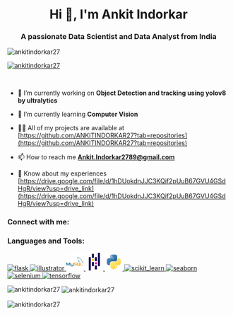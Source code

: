 <h1 align="center">Hi 👋, I'm Ankit Indorkar</h1>
<h3 align="center">A passionate Data Scientist and Data Analyst from India</h3>



<p align="left"> <img src="https://komarev.com/ghpvc/?username=ankitindorkar27&label=Profile%20views&color=0e75b6&style=flat" alt="ankitindorkar27" /> </p>

<p align="left"> <a href="https://github.com/ryo-ma/github-profile-trophy"><img src="https://github-profile-trophy.vercel.app/?username=ankitindorkar27" alt="ankitindorkar27" /></a> </p>

<p align="left"> <a href="https://twitter.com/" target="blank"><img src="https://img.shields.io/twitter/follow/?logo=twitter&style=for-the-badge" alt="" /></a> </p>

- 🔭 I’m currently working on **Object Detection and tracking using yolov8 by ultralytics**

- 🌱 I’m currently learning **Computer Vision**

- 👨‍💻 All of my projects are available at [https://github.com/ANKITINDORKAR27?tab=repositories](https://github.com/ANKITINDORKAR27?tab=repositories)

- 📫 How to reach me **Ankit.Indorkar2789@gmail.com**

- 📄 Know about my experiences [https://drive.google.com/file/d/1hDUokdnJJC3KQif2pUuB67GVU4GSdHgR/view?usp=drive_link](https://drive.google.com/file/d/1hDUokdnJJC3KQif2pUuB67GVU4GSdHgR/view?usp=drive_link)

<h3 align="left">Connect with me:</h3>
<p align="left">
</p>

<h3 align="left">Languages and Tools:</h3>
<p align="left"> <a href="https://flask.palletsprojects.com/" target="_blank" rel="noreferrer"> <img src="https://www.vectorlogo.zone/logos/pocoo_flask/pocoo_flask-icon.svg" alt="flask" width="40" height="40"/> </a> <a href="https://www.adobe.com/in/products/illustrator.html" target="_blank" rel="noreferrer"> <img src="https://www.vectorlogo.zone/logos/adobe_illustrator/adobe_illustrator-icon.svg" alt="illustrator" width="40" height="40"/> </a> <a href="https://www.mysql.com/" target="_blank" rel="noreferrer"> <img src="https://raw.githubusercontent.com/devicons/devicon/master/icons/mysql/mysql-original-wordmark.svg" alt="mysql" width="40" height="40"/> </a> <a href="https://pandas.pydata.org/" target="_blank" rel="noreferrer"> <img src="https://raw.githubusercontent.com/devicons/devicon/2ae2a900d2f041da66e950e4d48052658d850630/icons/pandas/pandas-original.svg" alt="pandas" width="40" height="40"/> </a> <a href="https://www.python.org" target="_blank" rel="noreferrer"> <img src="https://raw.githubusercontent.com/devicons/devicon/master/icons/python/python-original.svg" alt="python" width="40" height="40"/> </a> <a href="https://scikit-learn.org/" target="_blank" rel="noreferrer"> <img src="https://upload.wikimedia.org/wikipedia/commons/0/05/Scikit_learn_logo_small.svg" alt="scikit_learn" width="40" height="40"/> </a> <a href="https://seaborn.pydata.org/" target="_blank" rel="noreferrer"> <img src="https://seaborn.pydata.org/_images/logo-mark-lightbg.svg" alt="seaborn" width="40" height="40"/> </a> <a href="https://www.selenium.dev" target="_blank" rel="noreferrer"> <img src="https://raw.githubusercontent.com/detain/svg-logos/780f25886640cef088af994181646db2f6b1a3f8/svg/selenium-logo.svg" alt="selenium" width="40" height="40"/> </a> <a href="https://www.tensorflow.org" target="_blank" rel="noreferrer"> <img src="https://www.vectorlogo.zone/logos/tensorflow/tensorflow-icon.svg" alt="tensorflow" width="40" height="40"/> </a> </p>

<p><img align="left" src="https://github-readme-stats.vercel.app/api/top-langs?username=ankitindorkar27&show_icons=true&locale=en&layout=compact" alt="ankitindorkar27" /></p>

<p>&nbsp;<img align="center" src="https://github-readme-stats.vercel.app/api?username=ankitindorkar27&show_icons=true&locale=en" alt="ankitindorkar27" /></p>

<p><img align="center" src="https://github-readme-streak-stats.herokuapp.com/?user=ankitindorkar27&" alt="ankitindorkar27" /></p>
